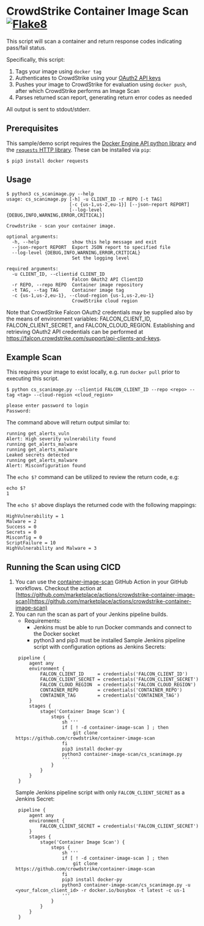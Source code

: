 # CrowdStrike Container Image Scan [![Flake8](https://github.com/CrowdStrike/container-image-scan/actions/workflows/linting.yml/badge.svg)](https://github.com/CrowdStrike/container-image-scan/actions/workflows/linting.yml)

This script will scan a container and return response codes indicating pass/fail status.

Specifically, this script:
1. Tags your image using ``docker tag``
2. Authenticates to CrowdStrike using your [OAuth2 API keys](https://falcon.crowdstrike.com/support/api-clients-and-keys)
3. Pushes your image to CrowdStrike for evaluation using ``docker push``, after which CrowdStrike performs an Image Scan
4. Parses returned scan report, generating return error codes as needed

All output is sent to stdout/stderr.


## Prerequisites
This sample/demo script requires the [Docker Engine API python library](https://pypi.org/project/docker/) and the [``requests`` HTTP library](https://pypi.org/project/requests/). These can be installed via ``pip``:

```shell
$ pip3 install docker requests
```

## Usage
```shell
$ python3 cs_scanimage.py --help
usage: cs_scanimage.py [-h] -u CLIENT_ID -r REPO [-t TAG]
                       [-c {us-1,us-2,eu-1}] [--json-report REPORT]
                       [--log-level {DEBUG,INFO,WARNING,ERROR,CRITICAL}]

Crowdstrike - scan your container image.

optional arguments:
  -h, --help            show this help message and exit
  --json-report REPORT  Export JSON report to specified file
  --log-level {DEBUG,INFO,WARNING,ERROR,CRITICAL}
                        Set the logging level

required arguments:
  -u CLIENT_ID, --clientid CLIENT_ID
                        Falcon OAuth2 API ClientID
  -r REPO, --repo REPO  Container image repository
  -t TAG, --tag TAG     Container image tag
  -c {us-1,us-2,eu-1}, --cloud-region {us-1,us-2,eu-1}
                        CrowdStrike cloud region
```

Note that CrowdStrike Falcon OAuth2 credentials may be supplied also by the means of environment variables: FALCON_CLIENT_ID, FALCON_CLIENT_SECRET, and FALCON_CLOUD_REGION. Establishing and retrieving OAuth2 API credentials can be performed at https://falcon.crowdstrike.com/support/api-clients-and-keys.

## Example Scan
This requires your image to exist locally, e.g. run ``docker pull`` prior to executing this script.

```shell
$ python cs_scanimage.py --clientid FALCON_CLIENT_ID --repo <repo> --tag <tag> --cloud-region <cloud_region>

please enter password to login
Password:
```

The command above will return output similar to:

```shell
running get_alerts_vuln
Alert: High severity vulnerability found
running get_alerts_malware
running get_alerts_malware
Leaked secrets detected
running get_alerts_malware
Alert: Misconfiguration found
```

The ```echo $?``` command can be utilized to review the return code, e.g:
```shell 
echo $?
1
```

The ```echo $?``` above displays the returned code with the following mappings:
```shell
HighVulnerability = 1
Malware = 2
Success = 0
Secrets = 0
Misconfig = 0
ScriptFailure = 10
HighVulnerability and Malware = 3
```

## Running the Scan using CICD

1. You can use the [container-image-scan](https://github.com/marketplace/actions/crowdstrike-container-image-scan) GitHub Action in your GitHub workflows. Checkout the action at [https://github.com/marketplace/actions/crowdstrike-container-image-scan](https://github.com/marketplace/actions/crowdstrike-container-image-scan)
2. You can run the scan as part of your Jenkins pipeline builds.
   - Requirements:
     - Jenkins must be able to run Docker commands and connect to the Docker socket
     - python3 and pip3 must be installed
   Sample Jenkins pipeline script with configuration options as Jenkins Secrets:
   ```
    pipeline {
        agent any
        environment {
            FALCON_CLIENT_ID     = credentials('FALCON_CLIENT_ID')
            FALCON_CLIENT_SECRET = credentials('FALCON_CLIENT_SECRET')
            FALCON_CLOUD_REGION  = credentials('FALCON_CLOUD_REGION')
            CONTAINER_REPO       = credentials('CONTAINER_REPO')
            CONTAINER_TAG        = credentials('CONTAINER_TAG')
        }
        stages {
            stage('Container Image Scan') {
                steps {
                    sh '''
                    if [ ! -d container-image-scan ] ; then
                        git clone https://github.com/crowdstrike/container-image-scan
                    fi
                    pip3 install docker-py
                    python3 container-image-scan/cs_scanimage.py
                    '''
                }
            }
        }
    }
   ```
   Sample Jenkins pipeline script with only `FALCON_CLIENT_SECRET` as a Jenkins Secret:
   ```
    pipeline {
        agent any
        environment {
            FALCON_CLIENT_SECRET = credentials('FALCON_CLIENT_SECRET')
        }
        stages {
            stage('Container Image Scan') {
                steps {
                    sh '''
                    if [ ! -d container-image-scan ] ; then
                        git clone https://github.com/crowdstrike/container-image-scan
                    fi
                    pip3 install docker-py
                    python3 container-image-scan/cs_scanimage.py -u <your_falcon_client_id> -r docker.io/busybox -t latest -c us-1
                    '''
                }
            }
        }
    }
   ```